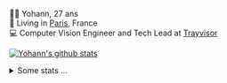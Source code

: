 <p>
  👨🏻 <bold>Yohann</bold>, 27 ans<br/>
  💼 Living in <a href="https://www.google.com/maps?q=paris">Paris</a>, France<br/>
  💻 Computer Vision Engineer and Tech Lead at <a href="https://trayvisor.com/">Trayvisor</a><br/>
</p>

<a href="https://github.com/anuraghazra/github-readme-stats"><img align="center" src="https://github-readme-stats-go94hl40s-yohann84l.vercel.app//api?username=yohann84L&show_icons=true&include_all_commits=true" alt="Yohann's github stats" /> </a>


<details>
  <summary>Some stats ...</summary><br/>
  

<!--START_SECTION:waka-->
![Code Time](http://img.shields.io/badge/Code%20Time-1%2C038%20hrs%2058%20mins-blue)

![Profile Views](http://img.shields.io/badge/Profile%20Views-0-blue)

**🐱 My GitHub Data** 

> 📦 440.7 kB Used in GitHub's Storage 
 > 
> 🏆 133 Contributions in the Year 2024
 > 
> 🚫 Not Opted to Hire
 > 
> 📜 25 Public Repositories 
 > 
> 🔑 21 Private Repositories 
 > 
**I'm an Early 🐤** 

```text
🌞 Morning                14228 commits       ████████░░░░░░░░░░░░░░░░░   31.76 % 
🌆 Daytime                25336 commits       ██████████████░░░░░░░░░░░   56.55 % 
🌃 Evening                5072 commits        ███░░░░░░░░░░░░░░░░░░░░░░   11.32 % 
🌙 Night                  169 commits         ░░░░░░░░░░░░░░░░░░░░░░░░░   00.38 % 
```
📅 **I'm Most Productive on Wednesday** 

```text
Monday                   8097 commits        █████░░░░░░░░░░░░░░░░░░░░   18.07 % 
Tuesday                  8212 commits        █████░░░░░░░░░░░░░░░░░░░░   18.33 % 
Wednesday                10039 commits       ██████░░░░░░░░░░░░░░░░░░░   22.41 % 
Thursday                 9434 commits        █████░░░░░░░░░░░░░░░░░░░░   21.06 % 
Friday                   8268 commits        █████░░░░░░░░░░░░░░░░░░░░   18.45 % 
Saturday                 252 commits         ░░░░░░░░░░░░░░░░░░░░░░░░░   00.56 % 
Sunday                   503 commits         ░░░░░░░░░░░░░░░░░░░░░░░░░   01.12 % 
```


📊 **This Week I Spent My Time On** 

```text
🕑︎ Time Zone: Europe/Paris

💬 Programming Languages: 
Python                   5 hrs 36 mins       ███████████████░░░░░░░░░░   58.35 % 
YAML                     1 hr 33 mins        ████░░░░░░░░░░░░░░░░░░░░░   16.21 % 
Markdown                 1 hr 16 mins        ███░░░░░░░░░░░░░░░░░░░░░░   13.24 % 
yarn.lock                18 mins             █░░░░░░░░░░░░░░░░░░░░░░░░   03.24 % 
JSON                     18 mins             █░░░░░░░░░░░░░░░░░░░░░░░░   03.15 % 

🔥 Editors: 
PyCharm                  6 hrs 4 mins        ████████████████░░░░░░░░░   63.17 % 
VS Code                  2 hrs 7 mins        ██████░░░░░░░░░░░░░░░░░░░   22.15 % 
WebStorm                 1 hr 24 mins        ████░░░░░░░░░░░░░░░░░░░░░   14.69 % 

💻 Operating System: 
Mac                      9 hrs 36 mins       █████████████████████████   100.00 % 
```

**I Mostly Code in Python** 

```text
Python                   24 repos            █████████████░░░░░░░░░░░░   53.33 % 
Jupyter Notebook         5 repos             ███░░░░░░░░░░░░░░░░░░░░░░   11.11 % 
JavaScript               3 repos             ██░░░░░░░░░░░░░░░░░░░░░░░   06.67 % 
HTML                     2 repos             █░░░░░░░░░░░░░░░░░░░░░░░░   04.44 % 
Shell                    1 repo              █░░░░░░░░░░░░░░░░░░░░░░░░   02.22 % 
```




 Last Updated on 13/02/2024 00:29:15 UTC
<!--END_SECTION:waka-->
